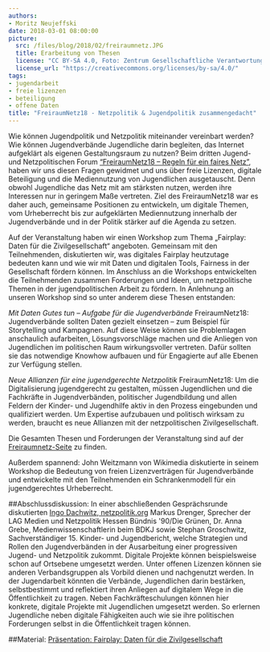 ```yaml
---
authors: 
- Moritz Neujeffski
date: 2018-03-01 08:00:00
picture:
  src: /files/blog/2018/02/freiraumnetz.JPG
  title: Erarbeitung von Thesen
  license: "CC BY-SA 4.0, Foto: Zentrum Gesellschaftliche Verantwortung der Ev. Kirche in Hessen und Nassau"
  license_url: "https://creativecommons.org/licenses/by-sa/4.0/"
tags:
- jugendarbeit
- freie lizenzen
- beteiligung
- offene Daten
title: "FreiraumNetz18 - Netzpolitik & Jugendpolitik zusammengedacht"
---
```

Wie können Jugendpolitik und Netzpolitik miteinander vereinbart werden? Wie können Jugendverbände Jugendliche darin begleiten, das Internet aufgeklärt als eigenen Gestaltungsraum zu nutzen? Beim dritten Jugend- und Netzpolitischen Forum [“FreiraumNetz18 – Regeln für ein faires Netz”](http://freiraumnetz.de/), haben wir uns diesen Fragen gewidmet und uns über freie Lizenzen, digitale Beteiligung und die Mediennutzung von Jugendlichen ausgetauscht. Denn obwohl Jugendliche das Netz mit am stärksten nutzen, werden ihre Interessen nur in geringem Maße vertreten. Ziel des FreiraumNetz18 war es daher auch, gemeinsame Positionen zu entwickeln, um digitale Themen, vom Urheberrecht bis zur aufgeklärten Mediennutzung innerhalb der Jugendverbände und in der Politik stärker auf die Agenda zu setzen.

Auf der Veranstaltung haben wir einen Workshop zum Thema  „Fairplay: Daten für die Zivilgesellschaft“ angeboten. Gemeinsam mit den Teilnehmenden, diskutierten wir, was digitales Fairplay heutzutage bedeuten kann und wie wir mit Daten und digitalen Tools, Fairness in der Gesellschaft fördern können. Im Anschluss an die Workshops entwickelten die Teilnehmenden zusammen Forderungen und Ideen, um netzpolitische Themen in der jugendpolitischen Arbeit zu fördern. In Anlehnung an unseren Workshop sind so unter anderem diese Thesen entstanden:

*Mit Daten Gutes tun – Aufgabe für die Jugendverbände*
FreiraumNetz18: Jugendverbände sollten Daten gezielt einsetzen – zum Beispiel für Storytelling und Kampagnen. Auf diese Weise können sie Problemlagen anschaulich aufarbeiten, Lösungsvorschläge machen und die Anliegen von Jugendlichen im politischen Raum wirkungsvoller vertreten. Dafür sollten sie das notwendige Knowhow aufbauen und für Engagierte auf alle Ebenen zur Verfügung stellen.

*Neue Allianzen für eine jugendgerechte Netzpolitik*
FreiraumNetz18: Um die Digitalisierung jugendgerecht zu gestalten, müssen Jugendlichen und die Fachkräfte in Jugendverbänden, politischer Jugendbildung und allen Feldern der Kinder- und Jugendhilfe aktiv in den Prozess eingebunden und qualifiziert werden. Um Expertise aufzubauen und politisch wirksam zu werden, braucht es neue Allianzen mit der netzpolitischen Zivilgesellschaft.

Die Gesamten Thesen und Forderungen der Veranstaltung sind auf der [Freiraumnetz-Seite](“http://www.politische-jugendbildung-et.de/regeln-fuer-ein-faires-netz/”) zu finden.

Außerdem spannend: John Weitzmann von Wikimedia diskutierte in seinem Workshop die Bedeutung von freien Lizenzverträgen für Jugendverbände und entwickelte mit den Teilnehmenden ein Schrankenmodell für ein jugendgerechtes Urheberrecht. 

##Abschlussdiskussion:
In einer abschließenden Gesprächsrunde diskutierten [Ingo Dachwitz, netzpolitik.org](“https://netzpolitik.org/author/ingo/“)
Markus Drenger, Sprecher der LAG Medien und Netzpolitik Hessen Bündnis '90/Die Grünen, Dr. Anna Grebe, Medienwissenschaftlerin beim BDKJ sowie  Stephan Groschwitz, Sachverständiger 15. Kinder- und Jugendbericht, welche Strategien und Rollen den Jugendverbänden in der Ausarbeitung einer progressiven Jugend- und Netzpolitik zukommt. Digitale Projekte können beispielsweise schon auf Ortsebene umgesetzt werden. Unter offenen Lizenzen können sie anderen Verbandsgruppen als Vorbild dienen und nachgenutzt werden. In der Jugendarbeit könnten die Verbände, Jugendlichen darin bestärken, selbstbestimmt und reflektiert ihren Anliegen auf digitalem Wege in die Öffentlichkeit zu tragen. Neben Fachkräfteschulungen können hier konkrete, digitale Projekte mit Jugendlichen umgesetzt werden. So erlernen Jugendliche neben digitale Fähigkeiten auch wie sie ihre politischen Forderungen selbst in die Öffentlichkeit tragen können.



##Material:
[Präsentation: Fairplay: Daten für die Zivilgesellschaft](/files/downloads/workshops/fair_play_daten_fuer_die_zivilgesellschaft.pdf)
